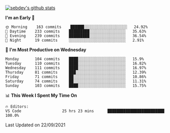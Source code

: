 [![sebdev's github stats](https://github-readme-stats.vercel.app/api?username=sebdeveloper6952&theme=vue-dark)](https://github.com/anuraghazra/github-readme-stats)
<!--START_SECTION:waka-->
**I'm an Early 🐤** 

```text
🌞 Morning    163 commits    ██████░░░░░░░░░░░░░░░░░░░   24.92% 
🌆 Daytime    233 commits    █████████░░░░░░░░░░░░░░░░   35.63% 
🌃 Evening    239 commits    █████████░░░░░░░░░░░░░░░░   36.54% 
🌙 Night      19 commits     ░░░░░░░░░░░░░░░░░░░░░░░░░   2.91%

```
📅 **I'm Most Productive on Wednesday** 

```text
Monday       104 commits    ████░░░░░░░░░░░░░░░░░░░░░   15.9% 
Tuesday      110 commits    ████░░░░░░░░░░░░░░░░░░░░░   16.82% 
Wednesday    111 commits    ████░░░░░░░░░░░░░░░░░░░░░   16.97% 
Thursday     81 commits     ███░░░░░░░░░░░░░░░░░░░░░░   12.39% 
Friday       71 commits     ██░░░░░░░░░░░░░░░░░░░░░░░   10.86% 
Saturday     74 commits     ██░░░░░░░░░░░░░░░░░░░░░░░   11.31% 
Sunday       103 commits    ████░░░░░░░░░░░░░░░░░░░░░   15.75%

```


📊 **This Week I Spent My Time On** 

```text
🔥 Editors: 
VS Code                  25 hrs 23 mins      █████████████████████████   100.0%

```


 Last Updated on 22/09/2021
<!--END_SECTION:waka-->
